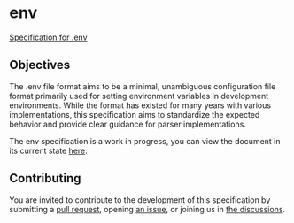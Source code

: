 # env

[Specification for .env](env.md)

## Objectives

The .env file format aims to be a minimal, unambiguous configuration file format primarily used for setting environment variables in development environments. While the format has existed for many years with various implementations, this specification aims to standardize the expected behavior and provide clear guidance for parser implementations.

The env specification is a work in progress, you can view the document in its current state [here](env.md).

## Contributing

You are invited to contribute to the development of this specification by submitting a [pull request](../../pulls), opening [an issue](../../issues), or joining us in [the discussions](../../discussions).


